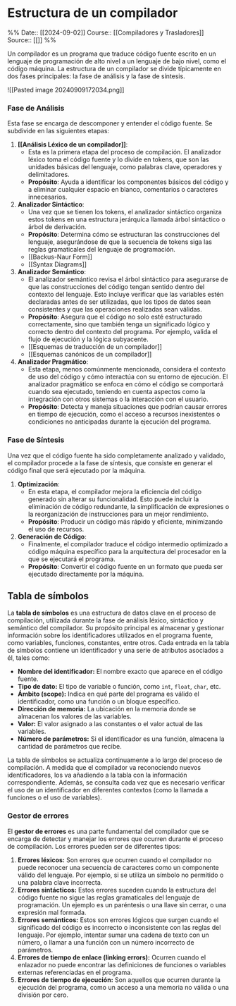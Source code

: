 # Estructura de un compilador

%%
Date:: [[2024-09-02]]
Course:: [[Compiladores y Trasladores]]
Source:: [[]]
%%

Un compilador es un programa que traduce código fuente escrito en un lenguaje de programación de alto nivel a un lenguaje de bajo nivel, como el código máquina. La estructura de un compilador se divide típicamente en dos fases principales: la fase de análisis y la fase de síntesis.

![[Pasted image 20240909172034.png]]
### Fase de Análisis

Esta fase se encarga de descomponer y entender el código fuente. Se subdivide en las siguientes etapas:

1. **[[Análisis Léxico de un compilador]]**:
    - Esta es la primera etapa del proceso de compilación. El analizador léxico toma el código fuente y lo divide en tokens, que son las unidades básicas del lenguaje, como palabras clave, operadores y delimitadores.
    - **Propósito**: Ayuda a identificar los componentes básicos del código y a eliminar cualquier espacio en blanco, comentarios o caracteres innecesarios.
2. **Analizador Sintáctico**:
    - Una vez que se tienen los tokens, el analizador sintáctico organiza estos tokens en una estructura jerárquica llamada árbol sintáctico o árbol de derivación.
    - **Propósito**: Determina cómo se estructuran las construcciones del lenguaje, asegurándose de que la secuencia de tokens siga las reglas gramaticales del lenguaje de programación.
	- [[Backus-Naur Form]]
	- [[Syntax Diagrams]]
3. **Analizador Semántico**:
    - El analizador semántico revisa el árbol sintáctico para asegurarse de que las construcciones del código tengan sentido dentro del contexto del lenguaje. Esto incluye verificar que las variables estén declaradas antes de ser utilizadas, que los tipos de datos sean consistentes y que las operaciones realizadas sean válidas.
    - **Propósito**: Asegura que el código no solo esté estructurado correctamente, sino que también tenga un significado lógico y correcto dentro del contexto del programa. Por ejemplo, valida el flujo de ejecución y la lógica subyacente.
    - [[Esquemas de traducción de un compilador]]
    - [[Esquemas canónicos de un compilador]]
4. **Analizador Pragmático**:
    - Esta etapa, menos comúnmente mencionada, considera el contexto de uso del código y cómo interactúa con su entorno de ejecución. El analizador pragmático se enfoca en cómo el código se comportará cuando sea ejecutado, teniendo en cuenta aspectos como la integración con otros sistemas o la interacción con el usuario.
    - **Propósito**: Detecta y maneja situaciones que podrían causar errores en tiempo de ejecución, como el acceso a recursos inexistentes o condiciones no anticipadas durante la ejecución del programa.

### Fase de Síntesis

Una vez que el código fuente ha sido completamente analizado y validado, el compilador procede a la fase de síntesis, que consiste en generar el código final que será ejecutado por la máquina.

1. **Optimización**:
    - En esta etapa, el compilador mejora la eficiencia del código generado sin alterar su funcionalidad. Esto puede incluir la eliminación de código redundante, la simplificación de expresiones o la reorganización de instrucciones para un mejor rendimiento.
    - **Propósito**: Producir un código más rápido y eficiente, minimizando el uso de recursos.
2. **Generación de Código**:
    - Finalmente, el compilador traduce el código intermedio optimizado a código máquina específico para la arquitectura del procesador en la que se ejecutará el programa.
    - **Propósito**: Convertir el código fuente en un formato que pueda ser ejecutado directamente por la máquina.


## Tabla de símbolos

La **tabla de símbolos** es una estructura de datos clave en el proceso de compilación, utilizada durante la fase de análisis léxico, sintáctico y semántico del compilador. Su propósito principal es almacenar y gestionar información sobre los identificadores utilizados en el programa fuente, como variables, funciones, constantes, entre otros. Cada entrada en la tabla de símbolos contiene un identificador y una serie de atributos asociados a él, tales como:

- **Nombre del identificador:** El nombre exacto que aparece en el código fuente.
- **Tipo de dato:** El tipo de variable o función, como `int`, `float`, `char`, etc.
- **Ámbito (scope):** Indica en qué parte del programa es válido el identificador, como una función o un bloque específico.
- **Dirección de memoria:** La ubicación en la memoria donde se almacenan los valores de las variables.
- **Valor:** El valor asignado a las constantes o el valor actual de las variables.
- **Número de parámetros:** Si el identificador es una función, almacena la cantidad de parámetros que recibe.

La tabla de símbolos se actualiza continuamente a lo largo del proceso de compilación. A medida que el compilador va reconociendo nuevos identificadores, los va añadiendo a la tabla con la información correspondiente. Además, se consulta cada vez que es necesario verificar el uso de un identificador en diferentes contextos (como la llamada a funciones o el uso de variables).

### Gestor de errores

El **gestor de errores** es una parte fundamental del compilador que se encarga de detectar y manejar los errores que ocurren durante el proceso de compilación. Los errores pueden ser de diferentes tipos:

1. **Errores léxicos:** Son errores que ocurren cuando el compilador no puede reconocer una secuencia de caracteres como un componente válido del lenguaje. Por ejemplo, si se utiliza un símbolo no permitido o una palabra clave incorrecta.
2. **Errores sintácticos:** Estos errores suceden cuando la estructura del código fuente no sigue las reglas gramaticales del lenguaje de programación. Un ejemplo es un paréntesis o una llave sin cerrar, o una expresión mal formada.
3. **Errores semánticos:** Estos son errores lógicos que surgen cuando el significado del código es incorrecto o inconsistente con las reglas del lenguaje. Por ejemplo, intentar sumar una cadena de texto con un número, o llamar a una función con un número incorrecto de parámetros.
4. **Errores de tiempo de enlace (linking errors):** Ocurren cuando el enlazador no puede encontrar las definiciones de funciones o variables externas referenciadas en el programa.
5. **Errores de tiempo de ejecución:** Son aquellos que ocurren durante la ejecución del programa, como un acceso a una memoria no válida o una división por cero.
